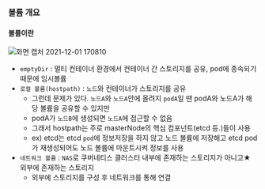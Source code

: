 ### 볼륨 개요

#### 볼륨이란
![화면 캡처 2021-12-01 170810](https://user-images.githubusercontent.com/62214428/144195934-25566f84-453b-4046-bf5c-3e1c224052dc.png)
- `emptyDir` : 멀티 컨테이너 환경에서 컨테이너 간 스토리지를 공유, pod에 종속되기 때문에 임시볼륨
- `로컬 볼륨(hostpath)` : `노드`와 컨테이너가 스토리지를 공유
    - 그런데 문제가 있다. `노드A`와 `노드A`안에 올려지 `podA`일 땐 podA와 노드A가 해당 볼륨을 공유할 수 있지만
    - podA가 `노드B`에 생성되면 `노드A`에 접근할 수 없음
    - 그래서 hostpath는 주로 masterNode의 핵심 컴포넌트(etcd 등.)들이 사용
    - ex)  etcd는 etcd `pod`에 정보저장을 하지 않고 노드 볼륨에 저장해고 etcd pod가 재생성되어도 노드 볼륨에 마운트시켜 정보를 사용
- `네트워크 볼륨` : `NAS`로 쿠버네티스 클러스터 내부에 존재하는 스토리지가 아니고★ 외부에 존재하는 스토리지
    - 외부에 스토리지를 구성 후 네트워크를 통해 연결























